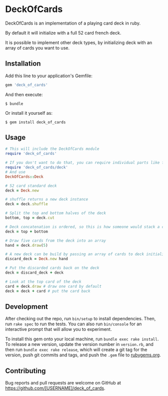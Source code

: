 # DeckOfCards

DeckOfCards is an implementation of a playing card deck in ruby.

By default it will initialize with a full 52 card french deck.

It is possible to implement other deck types, by initializing deck with an array of cards you want to use.

## Installation

Add this line to your application's Gemfile:

```ruby
gem 'deck_of_cards'
```

And then execute:

    $ bundle

Or install it yourself as:

    $ gem install deck_of_cards

## Usage
```ruby
# This will include the DeckOfCards module
require 'deck_of_cards'

# If you don't want to do that, you can require individual parts like follows
require 'deck_of_cards/deck'
# And use 
DeckOfCards::Deck

# 52 card standard deck
deck = Deck.new 

# shuffle returns a new deck instance
deck = deck.shuffle

# Split the top and bottom halves of the deck
bottom, top = deck.cut

# Deck concatenation is ordered, so this is how someone would stack a cut deck
deck = top + bottom 

# Draw five cards from the deck into an array
hand = deck.draw(5) 

# A new deck can be build by passing an array of cards to deck initialization
discard_deck = Deck.new hand

# Put the discarded cards back on the deck
deck = discard_deck + deck

# Look at the top card of the deck
card = deck.draw # draw one card by default
deck = deck + card # put the card back

```


## Development

After checking out the repo, run `bin/setup` to install dependencies. Then, run `rake spec` to run the tests. You can also run `bin/console` for an interactive prompt that will allow you to experiment.

To install this gem onto your local machine, run `bundle exec rake install`. To release a new version, update the version number in `version.rb`, and then run `bundle exec rake release`, which will create a git tag for the version, push git commits and tags, and push the `.gem` file to [rubygems.org](https://rubygems.org).

## Contributing

Bug reports and pull requests are welcome on GitHub at https://github.com/[USERNAME]/deck_of_cards.

